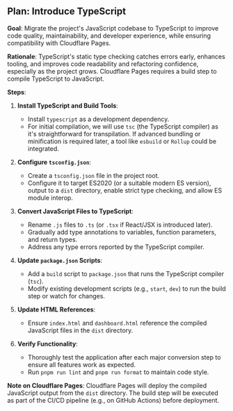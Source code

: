 ## Plan: Introduce TypeScript

**Goal**: Migrate the project's JavaScript codebase to TypeScript to improve code quality, maintainability, and developer experience, while ensuring compatibility with Cloudflare Pages.

**Rationale**: TypeScript's static type checking catches errors early, enhances tooling, and improves code readability and refactoring confidence, especially as the project grows. Cloudflare Pages requires a build step to compile TypeScript to JavaScript.

**Steps**:

1.  **Install TypeScript and Build Tools**:
    *   Install `typescript` as a development dependency.
    *   For initial compilation, we will use `tsc` (the TypeScript compiler) as it's straightforward for transpilation. If advanced bundling or minification is required later, a tool like `esbuild` or `Rollup` could be integrated.

2.  **Configure `tsconfig.json`**:
    *   Create a `tsconfig.json` file in the project root.
    *   Configure it to target ES2020 (or a suitable modern ES version), output to a `dist` directory, enable strict type checking, and allow ES module interop.

3.  **Convert JavaScript Files to TypeScript**:
    *   Rename `.js` files to `.ts` (or `.tsx` if React/JSX is introduced later).
    *   Gradually add type annotations to variables, function parameters, and return types.
    *   Address any type errors reported by the TypeScript compiler.

4.  **Update `package.json` Scripts**:
    *   Add a `build` script to `package.json` that runs the TypeScript compiler (`tsc`).
    *   Modify existing development scripts (e.g., `start`, `dev`) to run the build step or watch for changes.

5.  **Update HTML References**:
    *   Ensure `index.html` and `dashboard.html` reference the compiled JavaScript files in the `dist` directory.

6.  **Verify Functionality**:
    *   Thoroughly test the application after each major conversion step to ensure all features work as expected.
    *   Run `pnpm run lint` and `pnpm run format` to maintain code style.

**Note on Cloudflare Pages**: Cloudflare Pages will deploy the compiled JavaScript output from the `dist` directory. The build step will be executed as part of the CI/CD pipeline (e.g., on GitHub Actions) before deployment.
